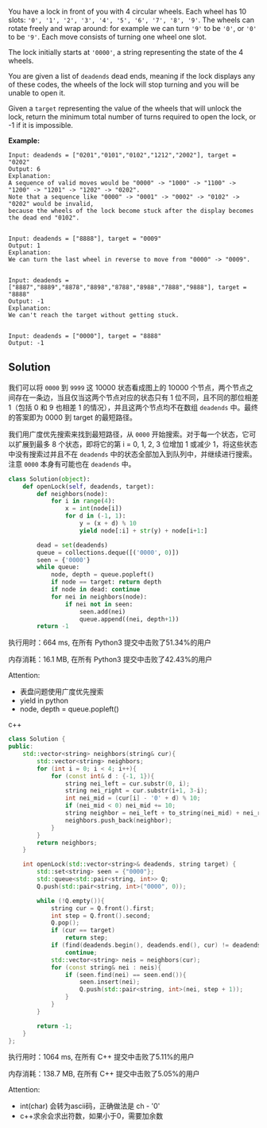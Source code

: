 You have a lock in front of you with 4 circular wheels. Each wheel has 10 slots: ```'0', '1', '2', '3', '4', '5', '6', '7', '8', '9'```. The wheels can rotate freely and wrap around: for example we can turn ```'9'``` to be ```'0'```, or ```'0'``` to be ```'9'```. Each move consists of turning one wheel one slot.

The lock initially starts at ```'0000'```, a string representing the state of the 4 wheels.

You are given a list of ```deadends``` dead ends, meaning if the lock displays any of these codes, the wheels of the lock will stop turning and you will be unable to open it.

Given a ```target``` representing the value of the wheels that will unlock the lock, return the minimum total number of turns required to open the lock, or -1 if it is impossible.

**Example:**
```
Input: deadends = ["0201","0101","0102","1212","2002"], target = "0202"
Output: 6
Explanation:
A sequence of valid moves would be "0000" -> "1000" -> "1100" -> "1200" -> "1201" -> "1202" -> "0202".
Note that a sequence like "0000" -> "0001" -> "0002" -> "0102" -> "0202" would be invalid,
because the wheels of the lock become stuck after the display becomes the dead end "0102".


Input: deadends = ["8888"], target = "0009"
Output: 1
Explanation:
We can turn the last wheel in reverse to move from "0000" -> "0009".


Input: deadends = ["8887","8889","8878","8898","8788","8988","7888","9888"], target = "8888"
Output: -1
Explanation:
We can't reach the target without getting stuck.


Input: deadends = ["0000"], target = "8888"
Output: -1
```

## Solution
我们可以将 ```0000``` 到 ```9999``` 这 10000 状态看成图上的 10000 个节点，两个节点之间存在一条边，当且仅当这两个节点对应的状态只有 1 位不同，且不同的那位相差 1（包括 0 和 9 也相差 1 的情况），并且这两个节点均不在数组 ```deadends``` 中。最终的答案即为 0000 到 target 的最短路径。

我们用广度优先搜索来找到最短路径，从 ```0000``` 开始搜索。对于每一个状态，它可以扩展到最多 8 个状态，即将它的第 i = 0, 1, 2, 3 位增加 1 或减少 1，将这些状态中没有搜索过并且不在 ```deadends``` 中的状态全部加入到队列中，并继续进行搜索。注意 ```0000``` 本身有可能也在 ```deadends``` 中。

```python
class Solution(object):
    def openLock(self, deadends, target):
        def neighbors(node):
            for i in range(4):
                x = int(node[i])
                for d in (-1, 1):
                    y = (x + d) % 10
                    yield node[:i] + str(y) + node[i+1:]

        dead = set(deadends)
        queue = collections.deque([('0000', 0)])
        seen = {'0000'}
        while queue:
            node, depth = queue.popleft()
            if node == target: return depth
            if node in dead: continue
            for nei in neighbors(node):
                if nei not in seen:
                    seen.add(nei)
                    queue.append((nei, depth+1))
        return -1
```

执行用时：664 ms, 在所有 Python3 提交中击败了51.34%的用户

内存消耗：16.1 MB, 在所有 Python3 提交中击败了42.43%的用户

Attention:  
- 表盘问题使用广度优先搜索
- yield in python
- node, depth = queue.popleft()

c++
```c++
class Solution {
public:
    std::vector<string> neighbors(string& cur){
        std::vector<string> neighbors;
        for (int i = 0; i < 4; i++){
            for (const int& d : {-1, 1}){
                string nei_left = cur.substr(0, i);
                string nei_right = cur.substr(i+1, 3-i);
                int nei_mid = (cur[i] - '0' + d) % 10;
                if (nei_mid < 0) nei_mid += 10;
                string neighbor = nei_left + to_string(nei_mid) + nei_right;
                neighbors.push_back(neighbor);
            }
        }
        return neighbors;
    }

    int openLock(std::vector<string>& deadends, string target) {
        std::set<string> seen = {"0000"};
        std::queue<std::pair<string, int>> Q;
        Q.push(std::pair<string, int>("0000", 0));

        while (!Q.empty()){
            string cur = Q.front().first;
            int step = Q.front().second;
            Q.pop();
            if (cur == target) 
                return step;
            if (find(deadends.begin(), deadends.end(), cur) != deadends.end()) 
                continue;
            std::vector<string> neis = neighbors(cur);
            for (const string& nei : neis){
                if (seen.find(nei) == seen.end()){
                    seen.insert(nei);
                    Q.push(std::pair<string, int>(nei, step + 1));
                }
            }
        }

        return -1;
    }
};
```

执行用时：1064 ms, 在所有 C++ 提交中击败了5.11%的用户

内存消耗：138.7 MB, 在所有 C++ 提交中击败了5.05%的用户

Attention:
- int(char) 会转为ascii码，正确做法是 ch - '0'
- c++求余会求出符数，如果小于0，需要加余数
